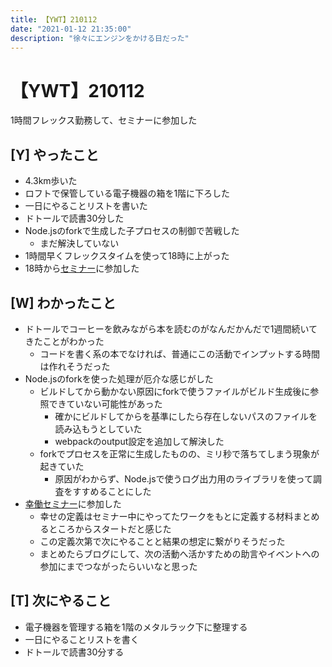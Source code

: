 ```yaml
---
title: 【YWT】210112
date: "2021-01-12 21:35:00"
description: "徐々にエンジンをかける日だった"
---
```


# 【YWT】210112

1時間フレックス勤務して、セミナーに参加した

## [Y] やったこと

- 4.3km歩いた
- ロフトで保管している電子機器の箱を1階に下ろした
- 一日にやることリストを書いた
- ドトールで読書30分した
- Node.jsのforkで生成した子プロセスの制御で苦戦した
  - まだ解決していない
- 1時間早くフレックスタイムを使って18時に上がった
- 18時から[セミナー](https://peraichi.com/landing_pages/view/97zvx)に参加した

## [W] わかったこと

- ドトールでコーヒーを飲みながら本を読むのがなんだかんだで1週間続いてきたことがわかった
  - コードを書く系の本でなければ、普通にこの活動でインプットする時間は作れそうだった
- Node.jsのforkを使った処理が厄介な感じがした
  - ビルドしてから動かない原因にforkで使うファイルがビルド生成後に参照できていない可能性があった
    - 確かにビルドしてからを基準にしたら存在しないパスのファイルを読み込もうとしていた
    - webpackのoutput設定を追加して解決した
  - forkでプロセスを正常に生成したものの、ミリ秒で落ちてしまう現象が起きていた
    - 原因がわからず、Node.jsで使うログ出力用のライブラリを使って調査をすすめることにした
- [幸働セミナー](https://peraichi.com/landing_pages/view/97zvx)に参加した
  - 幸せの定義はセミナー中にやってたワークをもとに定義する材料まとめるところからスタートだと感じた
  - この定義次第で次にやることと結果の想定に繋がりそうだった
  - まとめたらブログにして、次の活動へ活かすための助言やイベントへの参加にまでつながったらいいなと思った
## [T] 次にやること

- 電子機器を管理する箱を1階のメタルラック下に整理する
- 一日にやることリストを書く
- ドトールで読書30分する
